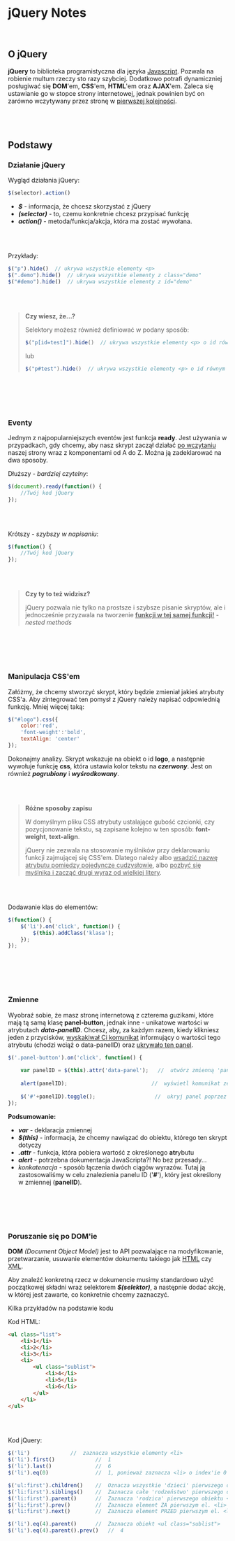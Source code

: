 # jQuery Notes
<br/>

## O jQuery

**jQuery** to biblioteka programistyczna dla języka <u>Javascript</u>. Pozwala na robienie multum rzeczy sto razy szybciej. Dodatkowo potrafi dynamiczniej posługiwać się **DOM**'em, **CSS**'em, **HTML**'em  oraz **AJAX**'em. Zaleca się ustawianie go w stopce strony internetowej, jednak powinien być on zarówno wczytywany przez stronę w <u>pierwszej kolejności</u>.
<br/><br/><br/><br/>

## Podstawy

### Działanie jQuery

Wygląd działania jQuery:

```javascript
$(selector).action()
```

- ***$*** - informacja, że chcesz skorzystać z jQuery
- ***(selector)*** - to, czemu konkretnie chcesz przypisać funkcję
- ***action()*** - metoda/funkcja/akcja, która ma zostać wywołana.

<br/><br/>

Przykłady:

```javascript
$("p").hide()  // ukrywa wszystkie elementy <p>
$(".demo").hide()  // ukrywa wszystkie elementy z class="demo"
$("#demo").hide()  // ukrywa wszystkie elementy z id="demo"
```

<br/><br/>

> **Czy wiesz, że...?**
>
> Selektory możesz również definiować w podany sposób:
>
> ```javascript
> $("p[id=test]").hide()  // ukrywa wszystkie elementy <p> o id równym nazwie "test"
> ```
>
> lub
>
> ```javascript
> $("p#test").hide()  // ukrywa wszystkie elementy <p> o id równym nazwie "test"
> ```

<br/><br/><br/><br/>

### Eventy

Jednym z najpopularniejszych eventów jest funkcja **ready**. Jest używania w przypadkach, gdy chcemy, aby nasz skrypt zaczął działać <u>po wczytaniu</u> naszej strony wraz z komponentami od A do Z. Można ją zadeklarować na dwa sposoby.

Dłuższy - *bardziej czytelny*:

```javascript
$(document).ready(function() {
    //Twój kod jQuery
});
```

<br/><br/>

Krótszy - *szybszy w napisaniu*:

```javascript
$(function() {
    //Twój kod jQuery
});
```

<br/><br/>

> **Czy ty to też widzisz?**
>
> jQuery pozwala nie tylko na prostsze i szybsze pisanie skryptów, ale i jednocześnie przyzwala na tworzenie <u>**funkcji w tej samej funkcji!**</u> - *nested methods*

<br/><br/><br/><br/>

### Manipulacja CSS'em

Załóżmy, że chcemy stworzyć skrypt, który będzie zmieniał jakieś atrybuty CSS'a. Aby zintegrować ten pomysł z jQuery należy napisać odpowiednią funkcję. Mniej więcej taką:

```javascript
$("#logo").css({
    color:'red',
    'font-weight':'bold',
    textAlign: 'center'
});
```

Dokonajmy analizy. Skrypt wskazuje na obiekt o id **logo**, a następnie wywołuje funkcję **css**, która ustawia kolor tekstu na ***czerwony***. Jest on również ***pogrubiony*** i ***wyśrodkowany***.

<br/><br/>

> **Różne sposoby zapisu**
>
> W domyślnym pliku CSS atrybuty ustalające gubość czcionki, czy pozycjonowanie tekstu, są zapisane kolejno w ten sposób: **font-weight**, **text-align**.
>
> jQuery nie zezwala na stosowanie myślników przy deklarowaniu funkcji zajmującej się CSS'em. Dlatego należy albo <u>wsadzić nazwę atrybutu pomiędzy pojedyncze cudzysłowie</u>, albo <u>pozbyć się myślnika i zacząć drugi wyraz od wielkiej litery</u>.

<br/><br/>

Dodawanie klas do elementów:

```javascript
$(function() {
    $('li').on('click', function() {
    	$(this).addClass('klasa');
    });
});
```
<br/><br/><br/><br/>

### Zmienne

Wyobraź sobie, że masz stronę internetową z czterema guzikami, które mają tą samą klasę **panel-button**, jednak inne - unikatowe wartości w atrybutach ***data-panelID***. Chcesz, aby, za każdym razem, kiedy klikniesz jeden z przycisków, <u>wyskakiwał Ci komunikat</u> informujący o wartości tego atrybutu (chodzi wciąż o data-panelID) oraz <u>ukrywało ten panel</u>.

```javascript
$('.panel-button').on('click', function() {
    
    var panelID = $(this).attr('data-panel');	//  utwórz zmienną 'panelID', która będzie 													przechowywała wartość atrybutu 'data-panel'
    
    alert(panelID);							  //  wyświetl komunikat ze zmienną
    
    $('#'+panelID).toggle();				   //  ukryj panel poprzez zastosowanie 														konkatenacji
});
```

**Podsumowanie:**

- ***var*** - deklaracja zmiennej
- ***$(this)*** - informacja, że chcemy nawiązać do obiektu, którego ten skrypt dotyczy
- ***.attr*** - funkcja, która pobiera wartość z określonego **atr**ybutu
- ***alert*** - potrzebna dokumentacja JavaScripta?! No bez przesady...
- *konkatenacja* - sposób łączenia dwóch ciągów wyrazów. Tutaj ją zastosowaliśmy w celu znalezienia panelu ID ('**#**'), który jest określony w zmiennej (**panelID**).

<br/><br/><br/><br/>

### Poruszanie się po DOM'ie

**DOM** *(Document Object Model)* jest to API pozwalające na modyfikowanie, przetwarzanie, usuwanie elementów dokumentu takiego jak <u>HTML</u> czy <u>XML</u>.

Aby znaleźć konkretną rzecz w dokumencie musimy standardowo użyć początkowej składni wraz selektorem **_$(selektor)_**, a następnie dodać akcję, w której jest zawarte, co konkretnie chcemy zaznaczyć.

Kilka przykładów na podstawie kodu

Kod HTML:

```html
<ul class="list">
    <li>1</li>
    <li>2</li>
    <li>3</li>
    <li>
    	<ul class="sublist">
      		<li>4</li>
    		<li>5</li>
    		<li>6</li>
    	</ul>
    </li>
</ul>
```

<br/><br/>

Kod jQuery:

```javascript
$('li')				//  zaznacza wszystkie elementy <li>
$('li').first()		        //  1
$('li').last()		        //  6
$('li').eq(0)		        //  1, ponieważ zaznacza <li> o index'ie 0'wym

$('ul:first').children() 	//  Oznacza wszystkie 'dzieci' pierwszego obiektu <ul>
$('li:first').siblings() 	//  Zaznacza całe 'rodzeństwo' pierwszego obiektu <ul>
$('li:first').parent()	 	//  Zaznacza 'rodzica' pierwszego obiektu <li>
$('li:first').prev()	 	//  Zaznacza element ZA pierwszym el. <li>
$('li:first').next()	 	//  Zaznacza element PRZED pierwszym el. <li>

$('li').eq(4).parent()	 	//  Zaznacza obiekt <ul class="sublist">
$('li').eq(4).parent().prev()  	//  4

```

